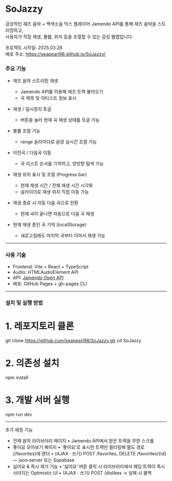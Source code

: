 <h1>SoJazzy</h1>

감성적인 재즈 음악 + 백색소음 믹스 플레이어
Jamendo API를 통해 재즈 음악을 스트리밍하고,  
사용자가 직접 재생, 볼륨, 위치 등을 조절할 수 있는 감성 웹앱입니다.

프로젝트 시작일: 2025.03.28  
배포 주소: https://seapearl98.github.io/SoJazzy/

<h3>주요 기능</h3>

- 재즈 음악 스트리밍 재생

  - Jamendo API를 이용해 재즈 트랙 불러오기
  - 곡 제목 및 아티스트 정보 표시

- 재생 / 일시정지 토글

  - 버튼을 눌러 현재 곡 재생 상태를 토글 가능

- 볼륨 조절 기능

  - range 슬라이더로 음량 실시간 조절 가능

- 이전곡 / 다음곡 이동

  - 곡 리스트 순서를 기억하고, 양방향 탐색 가능

- 재생 위치 표시 및 조절 (Progress bar)

  - 현재 재생 시간 / 전체 재생 시간 시각화
  - 슬라이더로 재생 위치 직접 이동 가능

- 재생 종료 시 자동 다음 곡으로 전환

  - 현재 곡이 끝나면 자동으로 다음 곡 재생

- 현재 재생 중인 곡 기억 (localStorage)
  - 새로고침해도 마지막 곡부터 이어서 재생 가능

---

<h3>사용 기술</h3>

- Frontend: Vite + React + TypeScript
- Audio: HTMLAudioElement API
- API: [Jamendo Open API](https://developer.jamendo.com/)
- 배포: GitHub Pages + gh-pages CLI

---

<h3>설치 및 실행 방법</h3>

# 1. 레포지토리 클론

git clone https://github.com/seapearl98/SoJazzy.git
cd SoJazzy

# 2. 의존성 설치

npm install

# 3. 개발 서버 실행

npm run dev

---

추가 예정 기능

- 전체 음악 라이브러리 페이지
  •	Jamendo API에서 받은 트랙을 무한 스크롤
- 좋아요 모아보기 페이지
  •	‘좋아요’로 표시한 트랙만 필터링해 별도 경로(/favorites)에 렌더
	•	(AJAX · 쓰기) POST /favorites, DELETE /favorites/{id} — json‑server 또는 Supabase
- 싫어요 & 즉시 제거 기능
  •	‘싫어요’ 버튼 클릭 시 라이브러리에서 해당 트랙이 즉시 사라지는 Optimistic UI
	•	(AJAX · 쓰기) POST /dislikes → 실패 시 롤백
